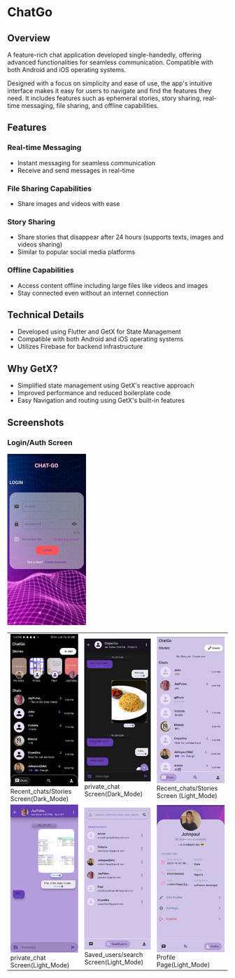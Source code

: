 # ChatGo
## Overview
A feature-rich chat application developed single-handedly, offering advanced functionalities for seamless communication. Compatible with both Android and iOS operating systems.

Designed with a focus on simplicity and ease of use, the app's intuitive interface makes it easy for users to navigate and find the features they need. It includes features such as ephemeral stories, story sharing, real-time messaging, file sharing, and offline capabilities.


## Features
### Real-time Messaging
- Instant messaging for seamless communication
- Receive and send messages in real-time
### File Sharing Capabilities
- Share images and videos with ease
### Story Sharing
- Share stories that disappear after 24 hours (supports texts, images and videos sharing)
- Similar to popular social media platforms
### Offline Capabilities
- Access content offline including large files like videos and images
- Stay connected even without an internet connection

## Technical Details
- Developed using Flutter and GetX for State Management
- Compatible with both Android and iOS operating systems
- Utilizes Firebase for backend infrastructure 

## Why GetX?
- Simplified state management using GetX's reactive approach
- Improved performance and reduced boilerplate code
- Easy Navigation and routing using GetX's built-in features

## Screenshots

### Login/Auth Screen
![Screenshot Description](https://github.com/JayPcloud/ChatGo/blob/main/Screenshot_20250126-162536[1].jpg)

<table>
  <tr>
    <td><img src="https://github.com/JayPcloud/ChatGo/blob/main/Screenshot_20250126-173108.jpg" alt="Recent_chats/Stories Screen(Dark_Mode)" width="300"/><br/>Recent_chats/Stories Screen(Dark_Mode)</td>
    <td><img src="https://github.com/JayPcloud/ChatGo/blob/main/Screenshot_20250126-162536.jpg" alt="private_chat Screen(Dark_Mode)" width="300"/><br/>private_chat Screen(Dark_Mode)</td>
    <td><img src="https://github.com/JayPcloud/ChatGo/blob/main/Screenshot_20250126-162707.jpg" alt="Recent_chats/Stories Screen (Light_Mode)" width="300"/><br/>Recent_chats/Stories Screen (Light_Mode)</td>
  </tr>
  <tr> 
    <td><img src="https://github.com/JayPcloud/ChatGo/blob/main/Screenshot_20250126-162940.jpg" alt="private_chat Screen(Light_Mode)" width="300"/><br/>private_chat Screen(Light_Mode)</td>
    <td><img src="https://github.com/JayPcloud/ChatGo/blob/main/Screenshot_20250126-162720.jpg" alt="Saved_users/search Screen(Light_Mode)" width="300"/><br/>Saved_users/search Screen(Light_Mode)</td>
    <td><img src="https://github.com/JayPcloud/ChatGo/blob/main/Screenshot_20250126-162738.jpg" alt="Profile Page(Light_Mode)" width="300"/><br/>Profile Page(Light_Mode)</td>
  </tr>
<!--   <tr>
    <td><img src="https://github.com/JayPcloud/ChatGo/blob/main/Screenshot_20250126-162749.jpg" alt="Edit_Profile Page(Light_Mode)" width="300"/><br/>Edit_Profile Page(Light_Mode)</td>
  </tr> -->
</table>


